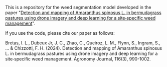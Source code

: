 This is a repository for the weed segmentation model developed in the paper "[Detection and mapping of Amaranthus spinosus L. in bermudagrass pastures using drone imagery and deep learning for a site‐specific weed management](https://acsess.onlinelibrary.wiley.com/doi/10.1002/agj2.21545)".

If you use the code, please cite our paper as follows:

Bretas, I. L., Dubeux Jr, J. C., Zhao, C., Queiroz, L. M., Flynn, S., Ingram, S., ... & Chizzotti, F. H. (2024). Detection and mapping of Amaranthus spinosus L. in bermudagrass pastures using drone imagery and deep learning for a site‐specific weed management. Agronomy Journal, 116(3), 990-1002.
